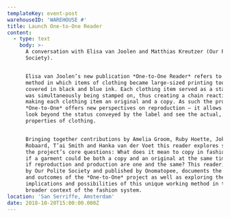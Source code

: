 ```yaml
---
templateKey: event-post
warehouseID: 'WAREHOUSE #'
title: Launch One-to-One Reader
content:
  - type: text
    body: >-
      A conversation with Elisa van Joolen and Matthias Kreutzer (Our Polite
      Society).


      Elisa van Joolen’s new publication *One-to-One Reader* refers to a working
      method in which items of clothing became large-sized printing tools,
      covered in black and blue ink. Each clothing item served as a stamp, and
      was simultaneously being stamped on, thus creating a chain reaction and
      making each clothing item an original and a copy. As such the project
      *One-to-One* offers new perspectives on reproduction – it allows us to
      look beyond the status conveyed by the label and see the actual, material
      properties of clothing.


      Bringing together contributions by Amelia Groom, Ruby Hoette, Joke
      Robaard, T’ai Smith and Hanka van der Voet this reader explores some of
      the project’s core questions: What does it mean to copy in fashion? What
      if a garment could be both a copy and an original at the same time? What
      if reproduction and production are one and the same? This reader, designed
      by Our Polite Society and published by Onomatopee, documents the process
      and outcomes of the *One-to-One* project as well as exploring the
      implications and possibilities of this unique working method in the
      broader context of the fashion system.
location: 'San Serriffe, Amsterdam'
date: 2018-10-20T15:00:00.000Z
---
```


